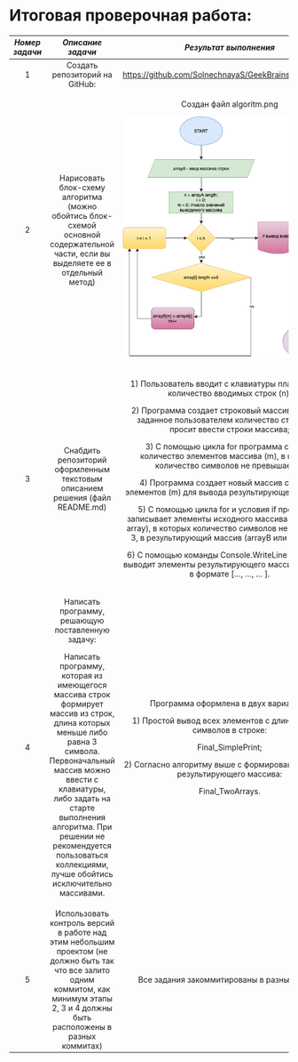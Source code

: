 ﻿# __Итоговая проверочная работа:__


|*Номер задачи*|*Описание задачи*|*Результат выполнения*|
| :-: | :-: | :-: |
| 1 |Создать репозиторий на GitHub:|<p><https://github.com/SolnechnayaS/GeekBrains_Final_1Q.git></p><p></p>|
| 2 |Нарисовать блок-схему алгоритма (можно обойтись блок-схемой основной содержательной части, если вы выделяете ее в отдельный метод)|<p>Создан файл algoritm.png</p><p>![](algoritm.png)</p>|
| 3 |Снабдить репозиторий оформленным текстовым описанием решения (файл README.md)|<p>1) Пользователь вводит с клавиатуры планируемое количество вводимых строк (n);</p><p>2) Программа создает строковый массив arrayA на заданное пользователем количество строк (n) и просит ввести строки массива;</p><p>3) С помощью цикла for программа считает количество элементов массива (m), в которых количество символов не превышает 3;</p><p>4) Программа создает новый массив с числом элементов (m) для вывода результирующего массива;</p><p>5) С помощью цикла for и условия if программа записывает элементы исходного массива (arrayA или array), в которых количество символов не превышает 3, в результирующий массив (arrayB или newarray);</p><p>6) С помощью команды Console.WriteLine программа выводит элементы результирующего массива на экран в формате […, …, … ].</p><p></p>|
| 4 |<p>Написать программу, решающую поставленную задачу:</p><p>Написать программу, которая из имеющегося массива строк формирует массив из строк, длина которых меньше либо равна 3 символа. Первоначальный массив можно ввести с клавиатуры, либо задать на старте выполнения алгоритма. При решении не рекомендуется пользоваться коллекциями, лучше обойтись исключительно массивами.</p>|<p>Программа оформлена в двух вариантах:</p><p>1) Простой вывод всех элементов с длиной до 3-х символов в строке:</p><p>Final\_SimplePrint;</p><p>2) Согласно алгоритму выше с формированием нового результирующего массива:</p><p>Final\_TwoArrays.</p>|
| 5 |Использовать контроль версий в работе над этим небольшим проектом (не должно быть так что все залито одним коммитом, как минимум этапы 2, 3 и 4 должны быть расположены в разных коммитах)|Все задания закоммитированы в разных ветках |

